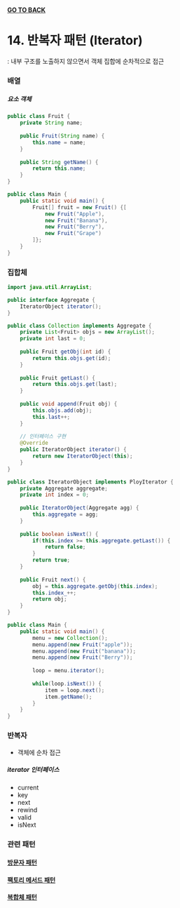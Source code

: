 #### [GO TO BACK](../README.md)

# 14. 반복자 패턴 (Iterator)
: 내부 구조를 노출하지 않으면서 객체 집합에 순차적으로 접근

### 배열
##### 요소 객체
```java
public class Fruit {
    private String name;
    
    public Fruit(String name) {
        this.name = name;
    }
    
    public String getName() {
        return this.name;
    }
}

public class Main {
    public static void main() {
        Fruit[] fruit = new Fruit() {[
            new Fruit("Apple"),
            new Fruit("Banana"),
            new Fruit("Berry"),
            new Fruit("Grape")
        ]};
    }
}
```
### 집합체

```java
import java.util.ArrayList;

public interface Aggregate {
	IteratorObject iterator();
}

public class Collection implements Aggregate {
    private List<Fruit> objs = new ArrayList();
    private int last = 0;
    
    public Fruit getObj(int id) {
        return this.objs.get(id);
    }
    
    public Fruit getLast() {
        return this.objs.get(last);
    }
    
    public void append(Fruit obj) {
        this.objs.add(obj);
        this.last++;
    }
    
    // 인터페이스 구현
    @Override
    public IteratorObject iterator() {
        return new IteratorObject(this);
    }
}

public class IteratorObject implements PloyIterator {
    private Aggregate aggregate;
    private int index = 0;
    
    public IteratorObject(Aggregate agg) {
        this.aggregate = agg;
    }
    
    public boolean isNext() {
        if(this.index >= this.aggregate.getLast()) {
            return false;
        }
        return true;
    }
    
    public Fruit next() {
        obj = this.aggregate.getObj(this.index);
        this.index_++;
        return obj;
    }
}

public class Main {
    public static void main() {
        menu = new Collection();
        menu.append(new Fruit("apple"));
        menu.append(new Fruit("banana"));
        menu.append(new Fruit("Berry"));
        
        loop = menu.iterator();
        
        while(loop.isNext()) {
            item = loop.next();
            item.getName();
        }
    }
}
```

### 반복자
- 객체에 순차 접근
##### iterator 인터페이스
- current
- key
- next
- rewind
- valid
- isNext

### 관련 패턴
#### [방문자 패턴](../chapter16/README.md)
#### [팩토리 메서드 패턴](../chapter3/README.md)
#### [복합체 패턴](../chapter9/README.md)
